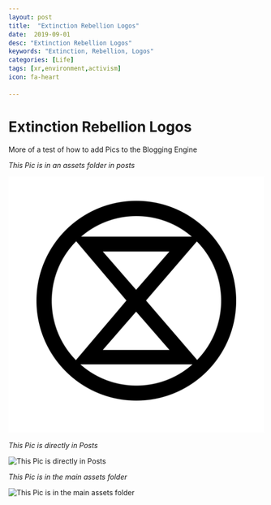 ```yaml
---
layout: post
title:  "Extinction Rebellion Logos"
date:  2019-09-01
desc: "Extinction Rebellion Logos"
keywords: "Extinction, Rebellion, Logos"
categories: [Life]
tags: [xr,environment,activism]
icon: fa-heart

---
```


# Extinction Rebellion Logos

More of a test of how to add Pics to the Blogging Engine


*This Pic is in an assets folder in posts*

![This Pic is in an assets folder in posts](assets/Extension.png)


*This Pic is directly in Posts*

![This Pic is directly in Posts](Extension.png)


*This Pic is in the main assets folder*

![This Pic is in the main assets folder](assets/img/default.jpg)